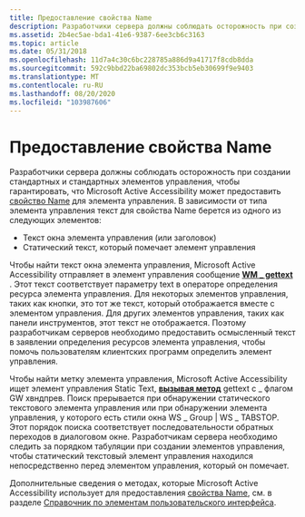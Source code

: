 ```yaml
---
title: Предоставление свойства Name
description: Разработчики сервера должны соблюдать осторожность при создании стандартных и стандартных элементов управления, чтобы гарантировать, что Microsoft Active Accessibility может предоставить свойство Name для элемента управления.
ms.assetid: 2b4ec5ae-bda1-41e6-9387-6ee3cb6c3163
ms.topic: article
ms.date: 05/31/2018
ms.openlocfilehash: 11d7a4c30c6bc228785a886d9a41717f8cdb8dda
ms.sourcegitcommit: 592c9bbd22ba69802dc353bcb5eb30699f9e9403
ms.translationtype: MT
ms.contentlocale: ru-RU
ms.lasthandoff: 08/20/2020
ms.locfileid: "103987606"
---
```

# <a name="providing-the-name-property"></a>Предоставление свойства Name

Разработчики сервера должны соблюдать осторожность при создании стандартных и стандартных элементов управления, чтобы гарантировать, что Microsoft Active Accessibility может предоставить [свойство Name](name-property.md) для элемента управления. В зависимости от типа элемента управления текст для свойства Name берется из одного из следующих элементов:

-   Текст окна элемента управления (или заголовок)
-   Статический текст, который помечает элемент управления

Чтобы найти текст окна элемента управления, Microsoft Active Accessibility отправляет в элемент управления сообщение [**WM \_ gettext**](/windows/desktop/winmsg/wm-gettext) . Этот текст соответствует параметру text в операторе определения ресурса элемента управления. Для некоторых элементов управления, таких как кнопки, это тот же текст, который отображается вместе с элементом управления. Для других элементов управления, таких как панели инструментов, этот текст не отображается. Поэтому разработчикам серверов необходимо предоставить осмысленный текст в заявлении определения ресурсов элемента управления, чтобы помочь пользователям клиентских программ определить элемент управления.

Чтобы найти метку элемента управления, Microsoft Active Accessibility ищет элемент управления Static Text, [**вызывая метод**](/windows/desktop/api/winuser/nf-winuser-getwindow) gettext с \_ флагом GW хвндпрев. Поиск прерывается при обнаружении статического текстового элемента управления или при обнаружении элемента управления, у которого есть стили окна WS \_ Group \| WS \_ TABSTOP. Этот порядок поиска соответствует последовательности обратных переходов в диалоговом окне. Разработчикам сервера необходимо следить за порядком табуляции при создании элементов управления, чтобы статический текстовый элемент управления находился непосредственно перед элементом управления, который он помечает.

Дополнительные сведения о методах, которые Microsoft Active Accessibility использует для предоставления [свойства Name](name-property.md), см. в разделе [Справочник по элементам пользовательского интерфейса](user-interface-element-reference.md).

 

 